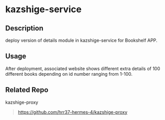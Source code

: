 # kazshige-service

## Description
deploy version of details module in kazshige-service for Bookshelf APP.

## Usage

After deployment, associated website shows different extra details of 100 different books depending on id number ranging from 1-100.

## Related Repo
kazshige-proxy
> https://github.com/hrr37-hermes-4/kazshige-proxy